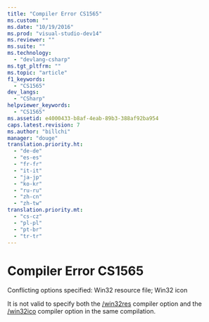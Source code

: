 ```yaml
---
title: "Compiler Error CS1565"
ms.custom: ""
ms.date: "10/19/2016"
ms.prod: "visual-studio-dev14"
ms.reviewer: ""
ms.suite: ""
ms.technology: 
  - "devlang-csharp"
ms.tgt_pltfrm: ""
ms.topic: "article"
f1_keywords: 
  - "CS1565"
dev_langs: 
  - "CSharp"
helpviewer_keywords: 
  - "CS1565"
ms.assetid: e4000433-b8af-4eab-89b3-388af92ba954
caps.latest.revision: 7
ms.author: "billchi"
manager: "douge"
translation.priority.ht: 
  - "de-de"
  - "es-es"
  - "fr-fr"
  - "it-it"
  - "ja-jp"
  - "ko-kr"
  - "ru-ru"
  - "zh-cn"
  - "zh-tw"
translation.priority.mt: 
  - "cs-cz"
  - "pl-pl"
  - "pt-br"
  - "tr-tr"
---
```

# Compiler Error CS1565
Conflicting options specified: Win32 resource file; Win32 icon  
  
 It is not valid to specify both the [/win32res](../Topic/-win32res%20\(C%23%20Compiler%20Options\).md) compiler option and the [/win32ico](../Topic/-win32icon%20\(C%23%20Compiler%20Options\).md) compiler option in the same compilation.